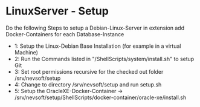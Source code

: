 # LinuxServer - Setup

Do the following Steps to setup a Debian-Linux-Server in extension add Docker-Containers for each Database-Instance

- 1: Setup the Linux-Debian Base Installation (for example in a virtual Machine)
- 2: Run the Commands listed in "/ShellScripts/system/install.sh" to setup Git
- 3: Set root permissions recursive for the checked out folder /srv/nevsoft/setup
- 4: Change to directory /srv/nevsoft/setup and run setup.sh
- 5: Setup the OracleXE-Docker-Container -> /srv/nevsoft/setup/ShellScripts/docker-container/oracle-xe/install.sh
